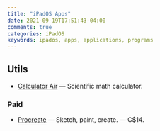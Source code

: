```yaml
---
title: "iPadOS Apps"
date: 2021-09-19T17:51:43-04:00
comments: true
categories: iPadOS
keywords: ipados, apps, applications, programs
---
```


## Utils

* [Calculator Air](https://apps.apple.com/ca/app/calculator-irocks/id1173365557) — Scientific math calculator.

### Paid

* [Procreate](https://apps.apple.com/ca/app/procreate/id425073498) — Sketch, paint, create. — C$14.
